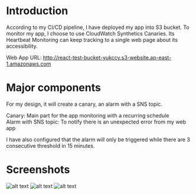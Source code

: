 # Introduction
According to my CI/CD pipeline, I have deployed my app into S3 bucket. To monitor my app, I choose to use CloudWatch Synthetics Canaries. Its Heartbeat Monitoring can keep tracking to a single web page about its accessibility.

Web App URL: http://react-test-bucket-yukccy.s3-website.ap-east-1.amazonaws.com

# Major components
For my design, it will create a canary, an alarm with a SNS topic.

Canary: Main part for the app monitoring with a recurring schedule<br />
Alarm with SNS topic: To notify there is an unexpected error from my web app

I have also configured that the alarm will only be triggered while there are 3 consecutive threshold in 15 minutes.

# Screenshots
![alt text](https://github.com/yukccy/deploydockerizedreactapp/blob/main/cloudwatch/basic%20config.png)
![alt text](https://github.com/yukccy/deploydockerizedreactapp/blob/main/cloudwatch/schedule.png)
![alt text](https://github.com/yukccy/deploydockerizedreactapp/blob/main/cloudwatch/alarm%20and%20notification.png)
